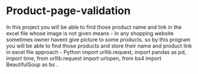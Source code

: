 # Product-page-validation
In this project you will be able to find those product name and link in the excel file whose image is not given 
means - In any shopping website sometimes owner havent give picture to some products. 
so by this program you will be able to find those products and store their name and product link in excel file
approach - Python 
import urllib.request,
import pandas as pd,
import time,
from urllib.request import urlopen,
from bs4 import BeautifulSoup as bs  .
